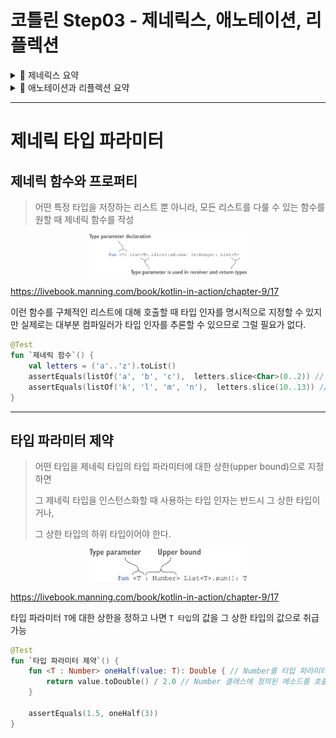 # 코틀린 Step03 - 제네릭스, 애노테이션, 리플렉션

<details>
<summary>📒 제네릭스 요약</summary>

- 제네릭 함수와 클래스를 자바와 비슷하게 선언

```kotlin
fun <T> identity(value: T): T {
    return value
}

class Box<T>(val value: T)

@Test
fun `제네릭 함수`() {
    assertEquals(42, identity(42))
    assertEquals("Hello", identity("Hello"))
}

@Test
fun `제네릭 클래스`() {
    val intBox = Box(42)
    val stringBox = Box("Hello")

    assertEquals(42, intBox.value)
    assertEquals("Hello", stringBox.value)
}
```

- 자바와 마찬가지로 제네릭 타입의 타입 인자는 컴파일 시점에만 존재
- 타입 인자가 실행 시점에 지워지므로 타입 인자가 있는 타입(제네릭 타입)을 is 연산자를 사용해 검사 불가
- 인라인 함수의 타입 매개변수를 `refied`로 표시해서 실체화하면 실행 시점에 그 타입을 is로 검사하거나 java.lang.Class 인스턴스를 얻을 수 있다.
- 변성은 기저 클래스가 같고 타입 파라미터가 다른 두 제네릭 타입 사이의 상위/하위 타입 관계가 타입 인자 사이의 상위/하위 타입 관계에 의해 어떤 영향을 받는지를 명시하는 방법

```kotlin
open class Animal
class Dog : Animal()
class Box<out T>(val value: T)

@Test
fun `변성 테스트`() {
    val dogBox: Box<Dog> = Box(Dog())
    val animalBox: Box<Animal> = dogBox // out 키워드로 캐스팅 가능

    assertTrue(animalBox is Box<Animal>)
}
```

- 제네릭 클래스의 타입 파라미터가 `out` 위치에서만 사용되는 경우(생산자) 그 타입 파라미터를 `out`으로 표시해서 공변적으로 만들 수 있다.
    - 코틀린의 읽기 전용 List 인터페이스는 공변적이다.
    - 따라서 List<String>은 List<Any)의 하위 타입이다.
- 공변적인 경우와 반대로 제네릭 클래스의 타입 파라미터가 `in` 위치에서만 사용되는 경우(소비자) 그 타입 파라미터를 `in`으로 표시해서 반공변적으로 만들 수 있다.
- 함수 인터페이스는 첫 번째 타입 파라미터에 대해서는 반공변적이고, 두 번째 타입 파라미터에 대해서는 공변적이다.
    - 그래서 (Animal) → Int는 (Cat) → Number의 하위 타입이다.
- 코틀린에서는 제네릭 클래스의 공변성을 전체적으로 지정하거나(선언 지점 변성) 구체적인 사용 위치에서 지정할 수 있다. (사용 지점 변성)
- 제네릭 클래스의 타입 인자가 어떤 타입인지 정보가 없거나 타입 인자가 어떤 타입인지가 중요하지 않을 때 스타 프로젝션(`*`) 구문을 사용할 수 있다.
</details>

<details>
<summary>📕 애노테이션과 리플렉션 요약</summary>

- 코틀린에서 애노테이션을 적용할 때 사용하는 문법은 자바와 거의 동일
- 코틀린에서는 자바보다 더 넓은 대상에 애노테이션을 적용 가능 (ex. 파일과 식(expression))
- 애노테이션 인자로 원시 타입 값, 문자열, 이넘, 클래스 참조, 다른 애노테이션 클래스의 인스턴스, 그리고 지금까지 말한 여러 유형의 값으로 이뤄진 배열을 사용 가능
- `@get:Rule`을 사용해 애노테이션의 사용 대상을 명시하면 한 코틀린 선언이 여러 가지 바이트 코드 요소를 만들어내는 경우 정확히 어떤 부분에 애노테이션을 적용할지 지정 가능
- 애노테이션 클래스를 정의할 때는 본문이 없고 주 생성자의 모든 파라미터를 val 프로퍼티로 표시한 코틀린 클래스를 사용

```kotlin
@Target(AnnotationTarget.CLASS, AnnotationTarget.FUNCTION)
@Retention(AnnotationRetention.RUNTIME)
annotation class MyAnnotation(val name: String, val value: Int)
```

- 메타애노테이션을 사용해 대상, 애노테이션 유지 방식 등 여러 애노테이션 특성을 지정 가능

```kotlin
@Target(AnnotationTarget.CLASS, AnnotationTarget.FUNCTION) // 애노테이션 적용 대상
@Retention(AnnotationRetention.RUNTIME) // 애노테이션 유지 방식
@MustBeDocumented // 문서화 여부
annotation class MyAnnotation(val name: String, val value: Int)
```

- 리플렉션 API를 통해 실행 시점에 객체의 메소드와 프로퍼티를 열거하고 접근 가능
    - 리플렉션 API에는 클래스(KClass), 함수(KFunction) 등 여러 종류의 선언을 표현하는 인터페이스 제공
- 클래스를 컴파일 시점에 알고 있다면 `KClass` 인스턴스를 얻기 위해 ClassName::class를 사용
    - 하지만 실행 시점에 obj 변수에 담긴 객체로부터 KClass 인스턴스를 얻기 위해서는 obj.javaClass.kotlin을 사용
- `KFunction`과 `KProperty` 인터페이스는 모두 KCallable을 확장
    - KClassable은 제네릭 call 메소드를 제공
- `KCallable.callBy` 메소드를 사용하면 메소드를 호출하면서 디폴트 파라미터값을 사용 가능
- `KFunction0`, `KFunctiuon1` 등의 인터페이스는 모두 파라미터 수가 다른 함수를 표현하며, invoke 메소드를 사용해 함수 호출 가능
- `KProperty0`는 최상위 프로퍼티나 변수, `KProperty1`은 수신 객체가 있는 프로퍼티에 접근할 때 쓰는 인터페이스
    - 두 인퍼테이스 모두 GET 메소드를 사용해 프로퍼티 값을 가져올 수 있음
    - `KMutableProperty0`과 `KMutableProperty1`은 각각 KProperty0과 KProperty1을 확장하며, set 메소드를 통해 프로퍼티값을 변경할 수 있게 지원
</details>

---

# **제네릭 타입 파라미터**

## **제네릭 함수와 프로퍼티**

> 어떤 특정 타입을 저장하는 리스트 뿐 아니라, 모든 리스트를 다룰 수 있는 함수를 원할 때 제네릭 함수를 작성

<center><img src="../../.gitbook/assets/kotlin/generic.png" width="50%"></center>

https://livebook.manning.com/book/kotlin-in-action/chapter-9/17

이런 함수를 구체적인 리스트에 대해 호출할 때 타입 인자를 명시적으로 지정할 수 있지만 실제로는 대부분 컴파일러가 타입 인자를 추론할 수 있으므로 그럴 필요가 없다.

```kotlin
@Test
fun `제네릭 함수`() {
    val letters = ('a'..'z').toList()
    assertEquals(listOf('a', 'b', 'c'),  letters.slice<Char>(0..2)) // 타입 인자를 명시적으로 지정
    assertEquals(listOf('k', 'l', 'm', 'n'),  letters.slice(10..13)) // 컴파일러는 T가 Char라는 사실을 추론
}
```

---

## **타입 파라미터 제약**

> 어떤 타입을 제네릭 타입의 타입 파라미터에 대한 상한(upper bound)으로 지정하면 
> 
> 그 제네릭 타입을 인스턴스화할 때 사용하는 타입 인자는 반드시 그 상한 타입이거나,
> 
> 그 상한 타입의 하위 타입이어야 한다.

<center><img src="../../.gitbook/assets/kotlin/type-parameter.png" width="50%"></center>

https://livebook.manning.com/book/kotlin-in-action/chapter-9/17

타입 파라미터 `T`에 대한 상한을 정하고 나면 `T 타입`의 값을 그 상한 타입의 값으로 취급 가능

```kotlin
@Test
fun `타입 파라미터 제약`() {
    fun <T : Number> oneHalf(value: T): Double { // Number를 타입 파라미터 상한으로 지정
        return value.toDouble() / 2.0 // Number 클래스에 정의된 메소드를 호출
    }

    assertEquals(1.5, oneHalf(3))
}
```
